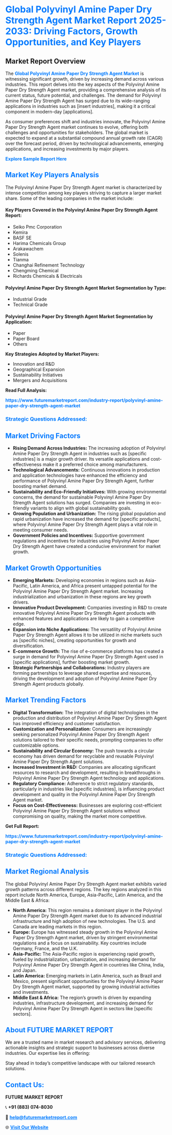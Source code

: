 <h1 style="color: #007BFF;">Global Polyvinyl Amine Paper Dry Strength Agent Market Report 2025-2033: Driving Factors, Growth Opportunities, and Key Players</h1>

<section id="overview">
<h2>Market Report Overview</h2>
<p>The <a href="https://www.futuremarketreport.com/industry-report/polyvinyl-amine-paper-dry-strength-agent-market" style="color: #007BFF; text-decoration: none;"><strong>Global Polyvinyl Amine Paper Dry Strength Agent Market</strong></a> is witnessing significant growth, driven by increasing demand across various industries. This report delves into the key aspects of the Polyvinyl Amine Paper Dry Strength Agent market, providing a comprehensive analysis of its current status, future potential, and challenges. The demand for Polyvinyl Amine Paper Dry Strength Agent has surged due to its wide-ranging applications in industries such as [insert industries], making it a critical component in modern-day [applications].</p>
<p>As consumer preferences shift and industries innovate, the Polyvinyl Amine Paper Dry Strength Agent market continues to evolve, offering both challenges and opportunities for stakeholders. The global market is expected to expand at a substantial compound annual growth rate (CAGR) over the forecast period, driven by technological advancements, emerging applications, and increasing investments by major players.</p>
</section>

<section id="overview">
<p><a href="https://www.futuremarketreport.com/request-sample/reportId=89708" style="color: #007BFF; text-decoration: none;"><strong>Explore Sample Report Here</strong></a></p>
</section>

<section id="key-players">
<h2 style="color: #007BFF;">Market Key Players Analysis</h2>
<p>The Polyvinyl Amine Paper Dry Strength Agent market is characterized by intense competition among key players striving to capture a larger market share. Some of the leading companies in the market include:</p>
<h4>Key Players Covered in the Polyvinyl Amine Paper Dry Strength Agent Report:</h4>
<ul><li>Seiko Pmc Corporation</li><li>Kemira</li><li>BASF SE</li><li>Harima Chemicals Group</li><li>Arakawachem</li><li>Solenis</li><li>Tianma</li><li>Changhai Refinement Technology</li><li>Chengming Chemical</li><li>Richards Chemicals &amp; Electricals</li></ul>
<h4>Polyvinyl Amine Paper Dry Strength Agent Market Segmentation by Type:</h4>
<ul><li>Industrial Grade</li><li>Technical Grade</li></ul>

<h4>Polyvinyl Amine Paper Dry Strength Agent Market Segmentation by Application:</h4>
<ul><li>Paper</li><li>Paper Board</li><li>Others</li></ul>
<p><strong>Key Strategies Adopted by Market Players:</strong></p>
<ul>
<li>Innovation and R&D</li>
<li>Geographical Expansion</li>
<li>Sustainability Initiatives</li>
<li>Mergers and Acquisitions</li>
</ul>
</section>

<section>
<p><strong>Read Full Analysis: </strong></p><a href="https://www.futuremarketreport.com/industry-report/polyvinyl-amine-paper-dry-strength-agent-market" style="color: #007BFF; text-decoration: none;"><strong>https://www.futuremarketreport.com/industry-report/polyvinyl-amine-paper-dry-strength-agent-market</strong></a>
<h3 style="color: #007BFF;">Strategic Questions Addressed:</h3>
</section>

<section id="driving-factors">
<h2 style="color: #007BFF;">Market Driving Factors</h2>
<ul>
<li><strong>Rising Demand Across Industries:</strong> The increasing adoption of Polyvinyl Amine Paper Dry Strength Agent in industries such as [specific industries] is a major growth driver. Its versatile applications and cost-effectiveness make it a preferred choice among manufacturers.</li>
<li><strong>Technological Advancements:</strong> Continuous innovations in production and application technologies have enhanced the efficiency and performance of Polyvinyl Amine Paper Dry Strength Agent, further boosting market demand.</li>
<li><strong>Sustainability and Eco-Friendly Initiatives:</strong> With growing environmental concerns, the demand for sustainable Polyvinyl Amine Paper Dry Strength Agent solutions has surged. Companies are investing in eco-friendly variants to align with global sustainability goals.</li>
<li><strong>Growing Population and Urbanization:</strong> The rising global population and rapid urbanization have increased the demand for [specific products], where Polyvinyl Amine Paper Dry Strength Agent plays a vital role in meeting consumer needs.</li>
<li><strong>Government Policies and Incentives:</strong> Supportive government regulations and incentives for industries using Polyvinyl Amine Paper Dry Strength Agent have created a conducive environment for market growth.</li>
</ul>
</section>

<section id="growth-opportunities">
<h2 style="color: #007BFF;">Market Growth Opportunities</h2>
<ul>
<li><strong>Emerging Markets:</strong> Developing economies in regions such as Asia-Pacific, Latin America, and Africa present untapped potential for the Polyvinyl Amine Paper Dry Strength Agent market. Increasing industrialization and urbanization in these regions are key growth drivers.</li>
<li><strong>Innovative Product Development:</strong> Companies investing in R&D to create innovative Polyvinyl Amine Paper Dry Strength Agent products with enhanced features and applications are likely to gain a competitive edge.</li>
<li><strong>Expansion into Niche Applications:</strong> The versatility of Polyvinyl Amine Paper Dry Strength Agent allows it to be utilized in niche markets such as [specific niches], creating opportunities for growth and diversification.</li>
<li><strong>E-commerce Growth:</strong> The rise of e-commerce platforms has created a surge in demand for Polyvinyl Amine Paper Dry Strength Agent used in [specific applications], further boosting market growth.</li>
<li><strong>Strategic Partnerships and Collaborations:</strong> Industry players are forming partnerships to leverage shared expertise and resources, driving the development and adoption of Polyvinyl Amine Paper Dry Strength Agent products globally.</li>
</ul>
</section>

<section id="trending-factors">
<h2 style="color: #007BFF;">Market Trending Factors</h2>
<ul>
<li><strong>Digital Transformation:</strong> The integration of digital technologies in the production and distribution of Polyvinyl Amine Paper Dry Strength Agent has improved efficiency and customer satisfaction.</li>
<li><strong>Customization and Personalization:</strong> Consumers are increasingly seeking personalized Polyvinyl Amine Paper Dry Strength Agent solutions tailored to their specific needs, prompting companies to offer customizable options.</li>
<li><strong>Sustainability and Circular Economy:</strong> The push towards a circular economy has driven demand for recyclable and reusable Polyvinyl Amine Paper Dry Strength Agent solutions.</li>
<li><strong>Increased Investment in R&D:</strong> Companies are allocating significant resources to research and development, resulting in breakthroughs in Polyvinyl Amine Paper Dry Strength Agent technology and applications.</li>
<li><strong>Regulatory Compliance:</strong> Adherence to strict regulatory standards, particularly in industries like [specific industries], is influencing product development and quality in the Polyvinyl Amine Paper Dry Strength Agent market.</li>
<li><strong>Focus on Cost-Effectiveness:</strong> Businesses are exploring cost-efficient Polyvinyl Amine Paper Dry Strength Agent solutions without compromising on quality, making the market more competitive.</li>
</ul>
</section>

<section>
<p><strong>Get Full Report: </strong></p><a href="https://www.futuremarketreport.com/industry-report/polyvinyl-amine-paper-dry-strength-agent-market" style="color: #007BFF; text-decoration: none;"><strong>https://www.futuremarketreport.com/industry-report/polyvinyl-amine-paper-dry-strength-agent-market</strong></a>
<h3 style="color: #007BFF;">Strategic Questions Addressed:</h3>
</section>


<section id="regional-analysis">
<h2 style="color: #007BFF;">Market Regional Analysis</h2>
<p>The global Polyvinyl Amine Paper Dry Strength Agent market exhibits varied growth patterns across different regions. The key regions analyzed in this report include North America, Europe, Asia-Pacific, Latin America, and the Middle East & Africa:</p>
<ul>
<li><strong>North America:</strong> This region remains a dominant player in the Polyvinyl Amine Paper Dry Strength Agent market due to its advanced industrial infrastructure and high adoption of new technologies. The U.S. and Canada are leading markets in this region.</li>
<li><strong>Europe:</strong> Europe has witnessed steady growth in the Polyvinyl Amine Paper Dry Strength Agent market, driven by stringent environmental regulations and a focus on sustainability. Key countries include Germany, France, and the U.K.</li>
<li><strong>Asia-Pacific:</strong> The Asia-Pacific region is experiencing rapid growth, fueled by industrialization, urbanization, and increasing demand for Polyvinyl Amine Paper Dry Strength Agent in countries like China, India, and Japan.</li>
<li><strong>Latin America:</strong> Emerging markets in Latin America, such as Brazil and Mexico, present significant opportunities for the Polyvinyl Amine Paper Dry Strength Agent market, supported by growing industrial activities and investments.</li>
<li><strong>Middle East & Africa:</strong> The region’s growth is driven by expanding industries, infrastructure development, and increasing demand for Polyvinyl Amine Paper Dry Strength Agent in sectors like [specific sectors].</li>
</ul>
</section>

<footer>
<h2 style="color: #007BFF;">About FUTURE MARKET REPORT</h2>
<p>We are a trusted name in market research and advisory services, delivering actionable insights and strategic support to businesses across diverse industries. Our expertise lies in offering:</p>

<p>Stay ahead in today’s competitive landscape with our tailored research solutions.</p>

<h2 style="color: #007BFF;">Contact Us:</h2>
<p><strong>FUTURE MARKET REPORT</strong></p>
<p>📞 <strong>+91 (883) 074-8030</strong></p>
<p>📧 <strong><a href="mailto:help@futuremarketreport.com" style="color: #007BFF;">help@futuremarketreport.com</a></strong></p>
<p>🌐 <strong><a href="https://www.futuremarketreport.com/" style="color: #007BFF;">Visit Our Website</a></strong></p>
</footer>